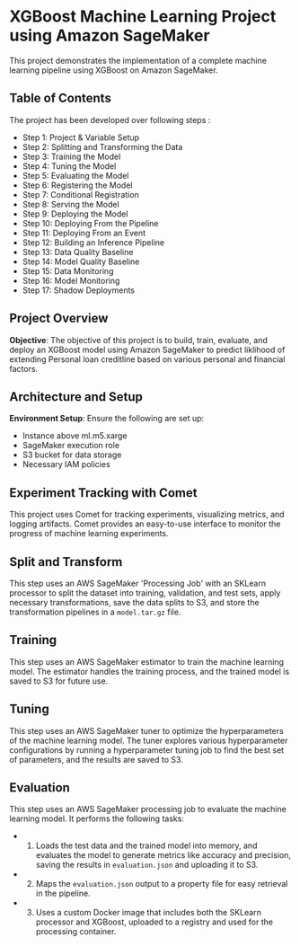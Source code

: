 # XGBoost Machine Learning Project using Amazon SageMaker #


This project demonstrates the implementation of a complete machine learning pipeline using XGBoost on Amazon SageMaker.

## Table of Contents

The project has been developed over following steps :

- Step 1: Project & Variable Setup
- Step 2: Splitting and Transforming the Data
- Step 3: Training the Model
- Step 4: Tuning the Model
- Step 5: Evaluating the Model
- Step 6: Registering the Model
- Step 7: Conditional Registration
- Step 8: Serving the Model
- Step 9: Deploying the Model
- Step 10: Deploying From the Pipeline
- Step 11: Deploying From an Event
- Step 12: Building an Inference Pipeline
- Step 13: Data Quality Baseline
- Step 14: Model Quality Baseline
- Step 15: Data Monitoring
- Step 16: Model Monitoring
- Step 17: Shadow Deployments

## Project Overview

**Objective**: The objective of this project is to build, train, evaluate, and deploy an XGBoost model using Amazon SageMaker to predict liklihood of extending Personal loan creditline based on various personal and financial factors.

## Architecture and Setup

**Environment Setup**: Ensure the following are set up:

- Instance above ml.m5.xarge
- SageMaker execution role
- S3 bucket for data storage
- Necessary IAM policies

## Experiment Tracking with Comet

This project uses Comet for tracking experiments, visualizing metrics, and logging artifacts. Comet provides an easy-to-use interface to monitor the progress of machine learning experiments.


## Split and Transform

This step uses an AWS SageMaker 'Processing Job' with an SKLearn processor to split the dataset into training, validation, and test sets, apply necessary transformations, save the data splits to S3, and store the transformation pipelines in a `model.tar.gz` file.


## Training

This step uses an AWS SageMaker estimator to train the machine learning model. The estimator handles the training process, and the trained model is saved to S3 for future use.


## Tuning

This step uses an AWS SageMaker tuner to optimize the hyperparameters of the machine learning model. The tuner explores various hyperparameter configurations by running a hyperparameter tuning job to find the best set of parameters, and the results are saved to S3.


## Evaluation

This step uses an AWS SageMaker processing job to evaluate the machine learning model. It performs the following tasks:
 - 1. Loads the test data and the trained model into memory, and evaluates the model to generate metrics like accuracy and precision, saving the results in `evaluation.json` and uploading it to S3.
 - 2. Maps the `evaluation.json` output to a property file for easy retrieval in the pipeline.
 - 3. Uses a custom Docker image that includes both the SKLearn processor and XGBoost, uploaded to a registry and used for the processing container.





